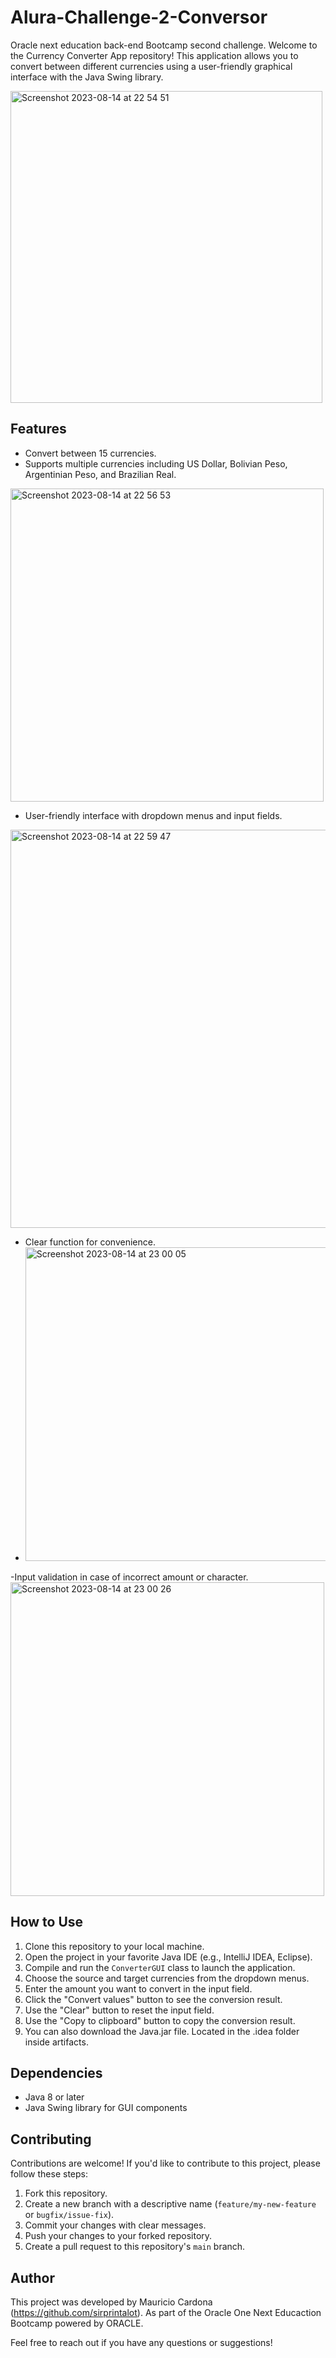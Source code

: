 # Alura-Challenge-2-Conversor
Oracle next education back-end Bootcamp second challenge.
Welcome to the Currency Converter App repository! This application allows you to convert between different currencies using a user-friendly graphical interface with the Java Swing library.

<img width="499" alt="Screenshot 2023-08-14 at 22 54 51" src="https://github.com/sirprintalot/converterTest/assets/112592173/f280945b-2ac4-436f-ab90-e9c86a8f7b4b">

## Features

- Convert between 15 currencies.
- Supports multiple currencies including US Dollar, Bolivian Peso, Argentinian Peso, and Brazilian Real.
<img width="501" alt="Screenshot 2023-08-14 at 22 56 53" src="https://github.com/sirprintalot/converterTest/assets/112592173/83fd7b02-007e-461b-aaaa-3fb9fac6e4fb">

- User-friendly interface with dropdown menus and input fields.
<img width="637" alt="Screenshot 2023-08-14 at 22 59 47" src="https://github.com/sirprintalot/converterTest/assets/112592173/ded932a8-da37-45fa-9119-5e3432c2f7b0">


- Clear function for convenience.
- <img width="502" alt="Screenshot 2023-08-14 at 23 00 05" src="https://github.com/sirprintalot/converterTest/assets/112592173/e26999b8-b53e-40d3-972e-b770e8aa850e">

-Input validation in case of incorrect amount or character.
<img width="502" alt="Screenshot 2023-08-14 at 23 00 26" src="https://github.com/sirprintalot/converterTest/assets/112592173/c50aaebe-0760-47b1-8c19-8f42a59848dd">

## How to Use

1. Clone this repository to your local machine.
2. Open the project in your favorite Java IDE (e.g., IntelliJ IDEA, Eclipse).
3. Compile and run the `ConverterGUI` class to launch the application.
4. Choose the source and target currencies from the dropdown menus.
5. Enter the amount you want to convert in the input field.
6. Click the "Convert values" button to see the conversion result.
7. Use the "Clear" button to reset the input field.
8. Use the "Copy to clipboard" button to copy the conversion result.
9. You can also download the Java.jar file. Located in the .idea folder inside artifacts.

## Dependencies

- Java 8 or later
- Java Swing library for GUI components

## Contributing

Contributions are welcome! If you'd like to contribute to this project, please follow these steps:

1. Fork this repository.
2. Create a new branch with a descriptive name (`feature/my-new-feature` or `bugfix/issue-fix`).
3. Commit your changes with clear messages.
4. Push your changes to your forked repository.
5. Create a pull request to this repository's `main` branch.


## Author

This project was developed by Mauricio Cardona (https://github.com/sirprintalot). As part of the Oracle One Next Educaction Bootcamp powered by ORACLE.

Feel free to reach out if you have any questions or suggestions!
